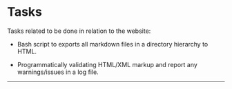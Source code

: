# Tasks

Tasks related to be done in relation to the website:

-   Bash script to exports all markdown files in a directory hierarchy to HTML.

-   Programmatically validating HTML/XML markup and report any warnings/issues in a log file.

---
